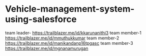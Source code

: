 # Vehicle-management-system-using-salesforce
team leader- https://trailblazer.me/id/kkarunanithi3
team member-1 https://trailblazer.me/id/mmuthukkumar
team member-2 https://trailblazer.me/id/manikandanp16tpgasc
team member-3 https://trailblazer.me/id/mgnanamurugan
